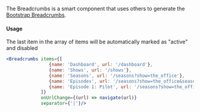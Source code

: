 The Breadcrumbs is a smart component that uses others to generate
the [Bootstrap Breadcrumbs](https://getbootstrap.com/docs/5.1/components/breadcrumb/).

#### Usage

The last item in the array of items will be automatically marked as "active" and disabled

```jsx
<Breadcrumbs items={[
                {name: 'Dashboard', url: '/dashboard'},
                {name: 'Shows', url: '/shows'},
                {name: 'Seasons', url: '/seasons?show=the_office'},
                {name: 'Episodes', url: '/seasons?show=the_office&season=1'},
                {name: 'Episode 1: Pilot', url: '/seasons?show=the_office&season=1&episode=1'},
             ]} 
             onUrlChange={(url) => navigate(url)}
             separator={'|'}/>
```

[//]: # (![image]&#40;/src/components/Box/images/example.png&#41;)